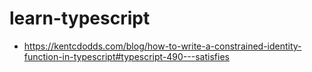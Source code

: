 # learn-typescript
- https://kentcdodds.com/blog/how-to-write-a-constrained-identity-function-in-typescript#typescript-490---satisfies
